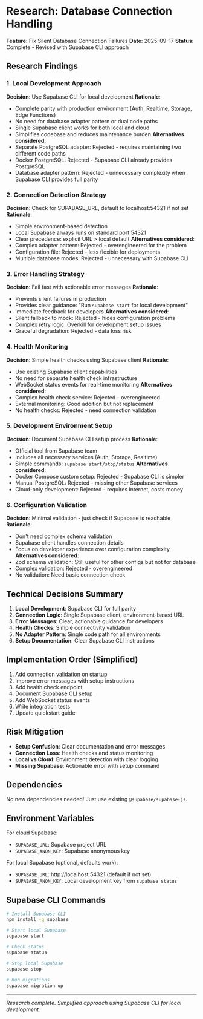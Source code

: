 # Research: Database Connection Handling

**Feature**: Fix Silent Database Connection Failures
**Date**: 2025-09-17
**Status**: Complete - Revised with Supabase CLI approach

## Research Findings

### 1. Local Development Approach

**Decision**: Use Supabase CLI for local development
**Rationale**:
- Complete parity with production environment (Auth, Realtime, Storage, Edge Functions)
- No need for database adapter pattern or dual code paths
- Single Supabase client works for both local and cloud
- Simplifies codebase and reduces maintenance burden
**Alternatives considered**:
- Separate PostgreSQL adapter: Rejected - requires maintaining two different code paths
- Docker PostgreSQL: Rejected - Supabase CLI already provides PostgreSQL
- Database adapter pattern: Rejected - unnecessary complexity when Supabase CLI provides full parity

### 2. Connection Detection Strategy

**Decision**: Check for SUPABASE_URL, default to localhost:54321 if not set
**Rationale**:
- Simple environment-based detection
- Local Supabase always runs on standard port 54321
- Clear precedence: explicit URL > local default
**Alternatives considered**:
- Complex adapter pattern: Rejected - overengineered for the problem
- Configuration file: Rejected - less flexible for deployments
- Multiple database modes: Rejected - unnecessary with Supabase CLI

### 3. Error Handling Strategy

**Decision**: Fail fast with actionable error messages
**Rationale**:
- Prevents silent failures in production
- Provides clear guidance: "Run `supabase start` for local development"
- Immediate feedback for developers
**Alternatives considered**:
- Silent fallback to mock: Rejected - hides configuration problems
- Complex retry logic: Overkill for development setup issues
- Graceful degradation: Rejected - data loss risk

### 4. Health Monitoring

**Decision**: Simple health checks using Supabase client
**Rationale**:
- Use existing Supabase client capabilities
- No need for separate health check infrastructure
- WebSocket status events for real-time monitoring
**Alternatives considered**:
- Complex health check service: Rejected - overengineered
- External monitoring: Good addition but not replacement
- No health checks: Rejected - need connection validation

### 5. Development Environment Setup

**Decision**: Document Supabase CLI setup process
**Rationale**:
- Official tool from Supabase team
- Includes all necessary services (Auth, Storage, Realtime)
- Simple commands: `supabase start/stop/status`
**Alternatives considered**:
- Docker Compose custom setup: Rejected - Supabase CLI is simpler
- Manual PostgreSQL: Rejected - missing other Supabase services
- Cloud-only development: Rejected - requires internet, costs money

### 6. Configuration Validation

**Decision**: Minimal validation - just check if Supabase is reachable
**Rationale**:
- Don't need complex schema validation
- Supabase client handles connection details
- Focus on developer experience over configuration complexity
**Alternatives considered**:
- Zod schema validation: Still useful for other configs but not for database
- Complex validation: Rejected - overengineered
- No validation: Need basic connection check

## Technical Decisions Summary

1. **Local Development**: Supabase CLI for full parity
2. **Connection Logic**: Single Supabase client, environment-based URL
3. **Error Messages**: Clear, actionable guidance for developers
4. **Health Checks**: Simple connectivity validation
5. **No Adapter Pattern**: Single code path for all environments
6. **Setup Documentation**: Clear Supabase CLI instructions

## Implementation Order (Simplified)

1. Add connection validation on startup
2. Improve error messages with setup instructions
3. Add health check endpoint
4. Document Supabase CLI setup
5. Add WebSocket status events
6. Write integration tests
7. Update quickstart guide

## Risk Mitigation

- **Setup Confusion**: Clear documentation and error messages
- **Connection Loss**: Health checks and status monitoring
- **Local vs Cloud**: Environment detection with clear logging
- **Missing Supabase**: Actionable error with setup command

## Dependencies

No new dependencies needed! Just use existing `@supabase/supabase-js`.

## Environment Variables

For cloud Supabase:
- `SUPABASE_URL`: Supabase project URL
- `SUPABASE_ANON_KEY`: Supabase anonymous key

For local Supabase (optional, defaults work):
- `SUPABASE_URL`: http://localhost:54321 (default if not set)
- `SUPABASE_ANON_KEY`: Local development key from `supabase status`

## Supabase CLI Commands

```bash
# Install Supabase CLI
npm install -g supabase

# Start local Supabase
supabase start

# Check status
supabase status

# Stop local Supabase
supabase stop

# Run migrations
supabase migration up
```

---

*Research complete. Simplified approach using Supabase CLI for local development.*